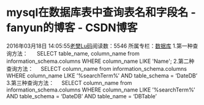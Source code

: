 # mysql在数据库表中查询表名和字段名 - fanyun的博客 - CSDN博客
2016年03月18日 14:05:55[老樊Lu码](https://me.csdn.net/fanyun_01)阅读数：5546
所属专栏：[数据库](https://blog.csdn.net/column/details/database-01.html)
1.第一种查询方法：
     SELECT table_name, column_name from information_schema.columns WHERE column_name LIKE 'Name';
2.第二种查询方法：
    SELECT column_name from information_schema.columns WHERE column_name LIKE ’%searchTerm%’ AND table_schema = ‘DateDB’
3.第三种查询方法：
    SELECT column_name from information_schema.columns WHERE column_name LIKE ’%searchTerm%’ AND table_schema = ‘DateDB’ AND table_name = ‘DBTable’
